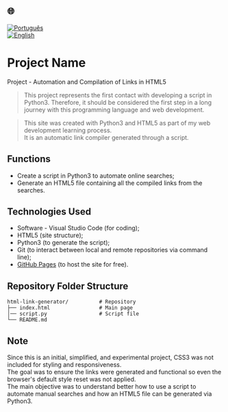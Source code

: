 ## 🌐
[![Português](https://img.shields.io/badge/-Português-green)](README.md)  
[![English](https://img.shields.io/badge/-English-blue)](README_en.md)

# Project Name

Project - Automation and Compilation of Links in HTML5

> This project represents the first contact with developing a script in Python3. Therefore, it should be considered the first step in a long journey with this programming language and web development.

> This site was created with Python3 and HTML5 as part of my web development learning process.  
> It is an automatic link compiler generated through a script.

## Functions

- Create a script in Python3 to automate online searches;
- Generate an HTML5 file containing all the compiled links from the searches.

## Technologies Used

- Software - Visual Studio Code (for coding);
- HTML5 (site structure);
- Python3 (to generate the script);
- Git (to interact between local and remote repositories via command line);
- [GitHub Pages](https://pages.github.com/) (to host the site for free).

## Repository Folder Structure
```
html-link-generator/          # Repository  
├── index.html                # Main page  
│── script.py                 # Script file  
└── README.md
```
## Note

Since this is an initial, simplified, and experimental project, CSS3 was not included for styling and responsiveness.  
The goal was to ensure the links were generated and functional so even the browser's default style reset was not applied.  
The main objective was to understand better how to use a script to automate manual searches and how an HTML5 file can be generated via Python3.
